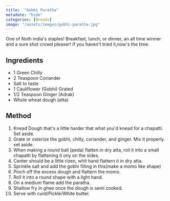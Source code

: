 ```yaml
---
title:  "Gobhi Paratha"
metadate: "hide"
categories: [Breads]
image: "/assets/images/gobhi-paratha.jpg"
---
```


One of Noth india's staples! Breakfast, lunch, or dinner, an all time winner and a sure shot crowd pleaser! If you haven't tried it,now's the time. 

## Ingredients

- 1 Green Chilly
- 2 Teaspoon Coriander
- Salt to taste
- 1 Cauliflower (Gobhi) Grated
- 1/2 Teaspoon Ginger (Adrak)
- Whole wheat dough (atta)


## Method

1. Knead Dough that's a little harder that what you'd knead for a chapatti. Set aside. 
2. Grate or osterize the gobhi, chilly, coriander, and ginger. Mix it properly. set aside.   
3. When making a round ball (peda) flatten in dry atta, roll it into a small chapatti by flattening it ony on the sides. 
4. Center should be a little rizen, whit hand flattern it in dry atta.
5. Sprinkle salt and add the gobhi filling in this(make a momo like shape)
6. Pinch off the excess dough and flattern the momo. 
7. Roll it into a round shape with a light hand. 
8. On a medium flame add the paratha. 
9. Shallow fry in ghee once the dough is semi cooked. 
10. Serve with curd/Pickle/White butter. 

